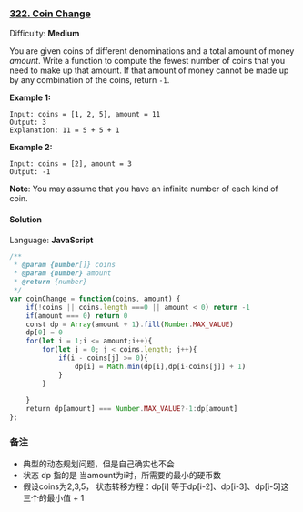 ### [322\. Coin Change](https://leetcode.com/problems/coin-change/)

Difficulty: **Medium**


You are given coins of different denominations and a total amount of money _amount_. Write a function to compute the fewest number of coins that you need to make up that amount. If that amount of money cannot be made up by any combination of the coins, return `-1`.

**Example 1:**

```
Input: coins = [1, 2, 5], amount = 11
Output: 3
Explanation: 11 = 5 + 5 + 1
```

**Example 2:**

```
Input: coins = [2], amount = 3
Output: -1
```

**Note**:
You may assume that you have an infinite number of each kind of coin.


#### Solution

Language: **JavaScript**

```javascript
/**
 * @param {number[]} coins
 * @param {number} amount
 * @return {number}
 */
var coinChange = function(coins, amount) {
    if(!coins || coins.length ===0 || amount < 0) return -1
    if(amount === 0) return 0
    const dp = Array(amount + 1).fill(Number.MAX_VALUE)
    dp[0] = 0
    for(let i = 1;i <= amount;i++){
        for(let j = 0; j < coins.length; j++){
            if(i - coins[j] >= 0){
                dp[i] = Math.min(dp[i],dp[i-coins[j]] + 1)    
            }
        }
        
    }
    return dp[amount] === Number.MAX_VALUE?-1:dp[amount]
};
```

### 备注
* 典型的动态规划问题，但是自己确实也不会
* 状态 dp 指的是 当amount为i时，所需要的最小的硬币数
* 假设coins为2,3,5， 状态转移方程：dp[i] 等于dp[i-2]、dp[i-3]、dp[i-5]这三个的最小值 + 1
